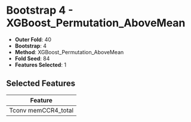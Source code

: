 # Bootstrap 4 - XGBoost_Permutation_AboveMean

- **Outer Fold**: 40
- **Bootstrap**: 4
- **Method**: XGBoost_Permutation_AboveMean
- **Fold Seed**: 84
- **Features Selected**: 1

## Selected Features

| Feature |
|---------|
| Tconv memCCR4_total |
